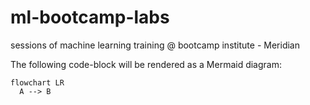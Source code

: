 # ml-bootcamp-labs
sessions of machine learning training @ bootcamp institute - Meridian

The following code-block will be rendered as a Mermaid diagram:

```mermaid
flowchart LR
  A --> B
```
